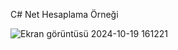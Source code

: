 C# Net Hesaplama Örneği

![Ekran görüntüsü 2024-10-19 161221](https://github.com/user-attachments/assets/b7750ba4-0742-4026-a84d-a23421f9c1ea)
